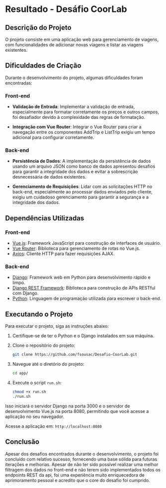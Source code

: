 # Resultado - Desáfio CoorLab

## Descrição do Projeto

O projeto consiste em uma aplicação web para gerenciamento de viagens, com funcionalidades de adicionar novas viagens e listar as viagens existentes.

## Dificuldades de Criação

Durante o desenvolvimento do projeto, algumas dificuldades foram encontradas:

### Front-end

- **Validação de Entrada**: Implementar a validação de entrada, especialmente para formatar corretamente os preços e outros campos, foi desafiador devido à complexidade das regras de formatação.

- **Integração com Vue Router**: Integrar o Vue Router para criar a navegação entre os componentes AddTrip e ListTrip exigiu um tempo adicional para configurar corretamente.

### Back-end

- **Persistência de Dados**: A implementação da persistência de dados usando um arquivo JSON como banco de dados apresentou desafios para garantir a integridade dos dados e evitar a sobrescrição desnecessária de dados existentes.

- **Gerenciamento de Requisições**: Lidar com as solicitações HTTP no back-end, especialmente ao processar dados enviados pelo cliente, exigiu um cuidadoso gerenciamento para garantir a segurança e a integridade dos dados.

## Dependências Utilizadas

### Front-end

- [Vue.js](https://vuejs.org/guide/quick-start.html): Framework JavaScript para construção de interfaces de usuário.
- [Vue Router](https://router.vuejs.org/installation): Biblioteca para gerenciamento de rotas no Vue.js.
- [Axios](https://www.npmjs.com/package/vue-axios): Cliente HTTP para fazer requisições AJAX.

### Back-end

- [Django](https://www.djangoproject.com/download/): Framework web em Python para desenvolvimento rápido e limpo.
- [Django REST Framework](https://www.django-rest-framework.org/#installation): Biblioteca para construção de APIs RESTful com Django.
- [Python](https://www.python.org/downloads/): Linguagem de programação utilizada para escrever o back-end.

## Executando o Projeto

Para executar o projeto, siga as instruções abaixo:

1. Certifique-se de ter o Python e o Django instalados em sua máquina.

2. Clone o repositório do projeto:

   ```bash
   git clone https://github.com/fsousac/Desafio-CoorLab.git
   ```

3. Navegue até o diretório do projeto:

   ```bash
   cd app/
   ```

4. Execute o script `run.sh`:
   ```bash
   chmod +x run.sh
   ./run.sh
   ```

Isso iniciará o servidor Django na porta 3000 e o servidor de desenvolvimento Vue.js na porta 8080, permitindo que você acesse a aplicação no seu navegador.

Acesse a aplicação em: `http://localhost:8080`

## Conclusão

Apesar dos desafios encontrados durante o desenvolvimento, o projeto foi concluído com relativo sucesso, fornecendo uma base sólida para futuras iterações e melhorias. Apesar de não ter sido possível realizar uma melhor filtragem dos dados no front-end e não terem sido implementados todos os endpoints REST da api, foi uma experiência muito enriquecedora de aprimoramento pessoal e acredito que o core do desafio foi cumprido.
